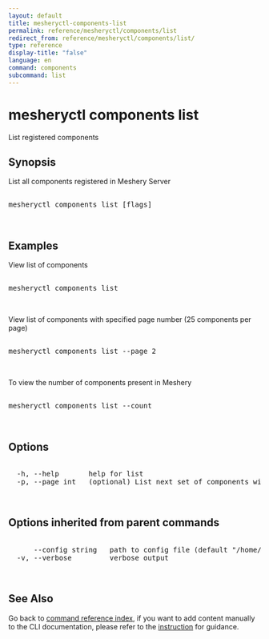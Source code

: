 ```yaml
---
layout: default
title: mesheryctl-components-list
permalink: reference/mesheryctl/components/list
redirect_from: reference/mesheryctl/components/list/
type: reference
display-title: "false"
language: en
command: components
subcommand: list
---
```


# mesheryctl components list

List registered components

## Synopsis

List all components registered in Meshery Server

<pre class='codeblock-pre'>
<div class='codeblock'>
mesheryctl components list [flags]

</div>
</pre>

## Examples

View list of components

<pre class='codeblock-pre'>
<div class='codeblock'>
mesheryctl components list

</div>
</pre>

View list of components with specified page number (25 components per page)

<pre class='codeblock-pre'>
<div class='codeblock'>
mesheryctl components list --page 2

</div>
</pre>

To view the number of components present in Meshery

<pre class='codeblock-pre'>
<div class='codeblock'>
mesheryctl components list --count

</div>
</pre>

## Options

<pre class='codeblock-pre'>
<div class='codeblock'>
  -h, --help       help for list
  -p, --page int   (optional) List next set of components with --page (default = 1) (default 1)

</div>
</pre>

## Options inherited from parent commands

<pre class='codeblock-pre'>
<div class='codeblock'>
      --config string   path to config file (default "/home/runner/.meshery/config.yaml")
  -v, --verbose         verbose output

</div>
</pre>

## See Also

Go back to [command reference index](/reference/mesheryctl/), if you want to add content manually to the CLI documentation, please refer to the [instruction](/project/contributing/contributing-cli#preserving-manually-added-documentation) for guidance.
